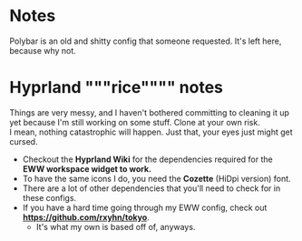 # Notes

Polybar is an old and shitty config that someone requested. It's left here, because why not.

# Hyprland """rice"""" notes

Things are very messy, and I haven't bothered committing to cleaning it up yet because I'm still working on some stuff. Clone at your own risk. \
I mean, nothing catastrophic will happen. Just that, your eyes just might get cursed.

- Checkout the **Hyprland Wiki** for the dependencies required for the **EWW workspace widget to work.**
- To have the same icons I do, you need the **Cozette** (HiDpi version) font.
- There are a lot of other dependencies that you'll need to check for in these configs.
- If you have a hard time going through my EWW config, check out **https://github.com/rxyhn/tokyo**.
    - It's what my own is based off of, anyways.

